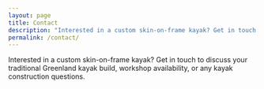 ```yaml
---
layout: page
title: Contact
description: "Interested in a custom skin-on-frame kayak? Get in touch to discuss your traditional Greenland kayak build, workshop availability, or any kayak construction questions."
permalink: /contact/
---
```


Interested in a custom skin-on-frame kayak? Get in touch to discuss your traditional Greenland kayak build, workshop availability, or any kayak construction questions.